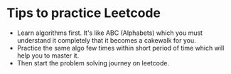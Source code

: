 # Tips to practice Leetcode

- Learn algorithms first. It's like ABC (Alphabets) which you must understand it completely that it becomes a cakewalk for you.
- Practice the same algo few times within short period of time which will help you to master it.
- Then start the problem solving journey on leetcode.
